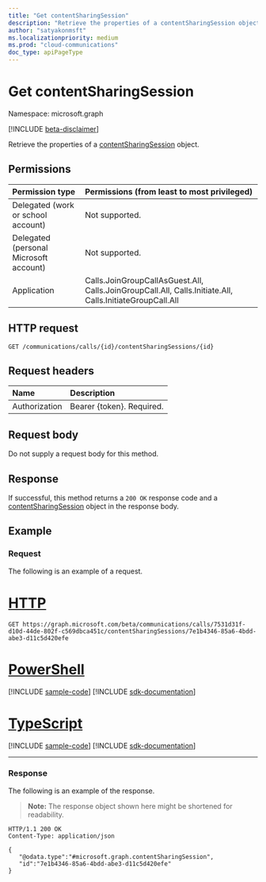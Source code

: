 ```yaml
---
title: "Get contentSharingSession"
description: "Retrieve the properties of a contentSharingSession object."
author: "satyakonmsft"
ms.localizationpriority: medium
ms.prod: "cloud-communications"
doc_type: apiPageType
---
```


# Get contentSharingSession

Namespace: microsoft.graph

[!INCLUDE [beta-disclaimer](../../includes/beta-disclaimer.md)]

Retrieve the properties of a [contentSharingSession](../resources/contentsharingsession.md) object.

## Permissions

| Permission type | Permissions (from least to most privileged) |
| :-------------- | :------------------------------------------ |
| Delegated (work or school account)     | Not supported.       |
| Delegated (personal Microsoft account) | Not supported.       |
| Application     | Calls.JoinGroupCallAsGuest.All, Calls.JoinGroupCall.All, Calls.Initiate.All, Calls.InitiateGroupCall.All                                      |

## HTTP request
<!-- { "blockType": "ignored" } -->
```http
GET /communications/calls/{id}/contentSharingSessions/{id}
```

## Request headers

| Name          | Description               |
|:--------------|:--------------------------|
| Authorization | Bearer {token}. Required. |

## Request body

Do not supply a request body for this method.

## Response

If successful, this method returns a `200 OK` response code and a [contentSharingSession](../resources/contentsharingsession.md) object in the response body.

## Example

### Request

The following is an example of a request.


# [HTTP](#tab/http)
<!-- {
  "blockType": "request",
  "name": "get-contentSharingSession"
}-->
```msgraph-interactive
GET https://graph.microsoft.com/beta/communications/calls/7531d31f-d10d-44de-802f-c569dbca451c/contentSharingSessions/7e1b4346-85a6-4bdd-abe3-d11c5d420efe
```

# [PowerShell](#tab/powershell)
[!INCLUDE [sample-code](../includes/snippets/powershell/get-contentsharingsession-powershell-snippets.md)]
[!INCLUDE [sdk-documentation](../includes/snippets/snippets-sdk-documentation-link.md)]

# [TypeScript](#tab/typescript)
[!INCLUDE [sample-code](../includes/snippets/typescript/get-contentsharingsession-typescript-snippets.md)]
[!INCLUDE [sdk-documentation](../includes/snippets/snippets-sdk-documentation-link.md)]

---

### Response

The following is an example of the response.

> **Note:** The response object shown here might be shortened for readability.

<!-- {
  "blockType": "response",
  "truncated": true,
  "@odata.type": "microsoft.graph.contentSharingSession"
} -->
```http
HTTP/1.1 200 OK
Content-Type: application/json

{
   "@odata.type":"#microsoft.graph.contentSharingSession",
   "id":"7e1b4346-85a6-4bdd-abe3-d11c5d420efe"
}
```

<!-- uuid: 8fcb5dbc-d5aa-4681-8e31-b001d5168d79
2015-10-25 14:57:30 UTC -->
<!--
{
  "type": "#page.annotation",
  "description": "Get contentSharingSession",
  "keywords": "",
  "section": "documentation",
  "tocPath": "",
  "suppressions": [
  ]
}
-->
